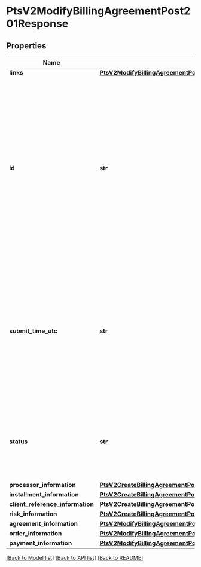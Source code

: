 # PtsV2ModifyBillingAgreementPost201Response

## Properties
Name | Type | Description | Notes
------------ | ------------- | ------------- | -------------
**links** | [**PtsV2ModifyBillingAgreementPost201ResponseLinks**](PtsV2ModifyBillingAgreementPost201ResponseLinks.md) |  | [optional] 
**id** | **str** | An unique identification number generated by Cybersource to identify the submitted request. Returned by all services. It is also appended to the endpoint of the resource. On incremental authorizations, this value with be the same as the identification number returned in the original authorization response.  | [optional] 
**submit_time_utc** | **str** | Time of request in UTC. Format: &#x60;YYYY-MM-DDThh:mm:ssZ&#x60; **Example** &#x60;2016-08-11T22:47:57Z&#x60; equals August 11, 2016, at 22:47:57 (10:47:57 p.m.). The &#x60;T&#x60; separates the date and the time. The &#x60;Z&#x60; indicates UTC.  Returned by Cybersource for all services.  | [optional] 
**status** | **str** | The status of the billing agreement. Possible value is:   - PENDING   - REVOKED   - ACTIVE   - FAILED   - EXPIRED   - INACTIVE  | [optional] 
**processor_information** | [**PtsV2CreateBillingAgreementPost201ResponseProcessorInformation**](PtsV2CreateBillingAgreementPost201ResponseProcessorInformation.md) |  | [optional] 
**installment_information** | [**PtsV2CreateBillingAgreementPost201ResponseInstallmentInformation**](PtsV2CreateBillingAgreementPost201ResponseInstallmentInformation.md) |  | [optional] 
**client_reference_information** | [**PtsV2CreateBillingAgreementPost201ResponseClientReferenceInformation**](PtsV2CreateBillingAgreementPost201ResponseClientReferenceInformation.md) |  | [optional] 
**risk_information** | [**PtsV2CreateBillingAgreementPost201ResponseRiskInformation**](PtsV2CreateBillingAgreementPost201ResponseRiskInformation.md) |  | [optional] 
**agreement_information** | [**PtsV2ModifyBillingAgreementPost201ResponseAgreementInformation**](PtsV2ModifyBillingAgreementPost201ResponseAgreementInformation.md) |  | [optional] 
**order_information** | [**PtsV2ModifyBillingAgreementPost201ResponseOrderInformation**](PtsV2ModifyBillingAgreementPost201ResponseOrderInformation.md) |  | [optional] 
**payment_information** | [**PtsV2ModifyBillingAgreementPost201ResponsePaymentInformation**](PtsV2ModifyBillingAgreementPost201ResponsePaymentInformation.md) |  | [optional] 

[[Back to Model list]](../README.md#documentation-for-models) [[Back to API list]](../README.md#documentation-for-api-endpoints) [[Back to README]](../README.md)


